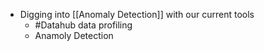 - Digging into [[Anomaly Detection]] with our current tools
	- #Datahub data profiling
	- Anamoly Detection